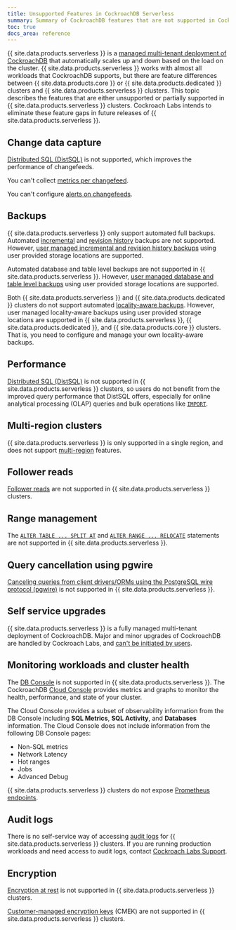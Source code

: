 ```yaml
---
title: Unsupported Features in CockroachDB Serverless
summary: Summary of CockroachDB features that are not supported in CockroachDB Serverless 
toc: true
docs_area: reference
---
```


{{ site.data.products.serverless }} is a [managed multi-tenant deployment of CockroachDB](architecture.html#cockroachdb-serverless) that automatically scales up and down based on the load on the cluster. {{ site.data.products.serverless }} works with almost all workloads that CockroachDB supports, but there are feature differences between {{ site.data.products.core }} or {{ site.data.products.dedicated }} clusters and {{ site.data.products.serverless }} clusters. This topic describes the features that are either unsupported or partially supported in {{ site.data.products.serverless }} clusters. Cockroach Labs intends to eliminate these feature gaps in future releases of {{ site.data.products.serverless }}.

## Change data capture

[Distributed SQL (DistSQL)](../{{site.versions["stable"]}}/architecture/sql-layer.html#distsql) is not supported, which improves the performance of changefeeds.

You can't collect [metrics per changefeed](../{{site.versions["stable"]}}/monitor-and-debug-changefeeds.html#using-changefeed-metrics-labels).

You can't configure [alerts on changefeeds](../{{site.versions["stable"]}}/monitoring-and-alerting.html#changefeed-is-experiencing-high-latency).

## Backups

{{ site.data.products.serverless }} only support automated full backups. Automated [incremental](../{{site.versions["stable"]}}/take-full-and-incremental-backups.html) and [revision history](../{{site.versions["stable"]}}/take-backups-with-revision-history-and-restore-from-a-point-in-time.html) backups are not supported. However, [user managed incremental and revision history backups](run-bulk-operations.html#backup-and-restore-data) using user provided storage locations are supported.

Automated database and table level backups are not supported in {{ site.data.products.serverless }}. However, [user managed database and table level backups](run-bulk-operations.html#backup-and-restore-data) using user provided storage locations are supported.

Both {{ site.data.products.serverless }} and {{ site.data.products.dedicated }} clusters do not support automated [locality-aware backups](../{{site.versions["stable"]}}/take-and-restore-locality-aware-backups.html). However, user managed locality-aware backups using user provided storage locations are supported in {{ site.data.products.serverless }}, {{ site.data.products.dedicated }}, and {{ site.data.products.core }} clusters. That is, you need to configure and manage your own locality-aware backups.

## Performance

[Distributed SQL (DistSQL)](../{{site.versions["stable"]}}/architecture/sql-layer.html#distsql) is not supported in {{ site.data.products.serverless }} clusters, so users do not benefit from the improved query performance that DistSQL offers, especially for online analytical processing (OLAP) queries and bulk operations like [`IMPORT`](../{{site.versions["stable"]}}/import.html).

## Multi-region clusters

{{ site.data.products.serverless }} is only supported in a single region, and does not support [multi-region](../{{site.versions["stable"]}}/multiregion-overview.html) features.

## Follower reads

[Follower reads](../{{site.versions["stable"]}}/follower-reads.html) are not supported in {{ site.data.products.serverless }} clusters.

## Range management

The [`ALTER TABLE ... SPLIT AT`](../{{site.versions["stable"]}}/split-at.html) and [`ALTER RANGE ... RELOCATE`](../{{site.versions["stable"]}}/alter-range-relocate.html) statements are not supported in {{ site.data.products.serverless }}.

## Query cancellation using pgwire

[Canceling queries from client drivers/ORMs using the PostgreSQL wire protocol (pgwire)](../{{site.versions["stable"]}}/cancel-query.html#considerations) is not supported in {{ site.data.products.serverless }}.

## Self service upgrades

{{ site.data.products.serverless }} is a fully managed multi-tenant deployment of CockroachDB. Major and minor upgrades of CockroachDB are handled by Cockroach Labs, and [can't be initiated by users](serverless-faqs.html#can-i-upgrade-the-version-of-cockroachdb-my-cockroachdb-serverless-beta-cluster-is-running-on).

## Monitoring workloads and cluster health

The [DB Console](../{{site.versions["stable"]}}/ui-overview.html) is not supported in {{ site.data.products.serverless }}. The CockroachDB [Cloud Console](cluster-overview-page.html) provides metrics and graphs to monitor the health, performance, and state of your cluster.

The Cloud Console provides a subset of observability information from the DB Console including **SQL Metrics**, **SQL Activity**, and **Databases** information. The Cloud Console does not include information from the following DB Console pages:

- Non-SQL metrics
- Network Latency
- Hot ranges
- Jobs
- Advanced Debug

{{ site.data.products.serverless }} clusters do not expose [Prometheus endpoints](../{{site.versions["stable"]}}/monitor-cockroachdb-with-prometheus.html).

## Audit logs

There is no self-service way of accessing [audit logs](sql-audit-logging.html) for {{ site.data.products.serverless }} clusters. If you are running production workloads and need access to audit logs, contact [Cockroach Labs Support](https://support.cockroachlabs.com).

## Encryption

[Encryption at rest](../{{site.versions["stable"]}}/security-reference/encryption.html#encryption-at-rest) is not supported in {{ site.data.products.serverless }} clusters.

[Customer-managed encryption keys](managing-cmek.html) (CMEK) are not supported in {{ site.data.products.serverless }} clusters.